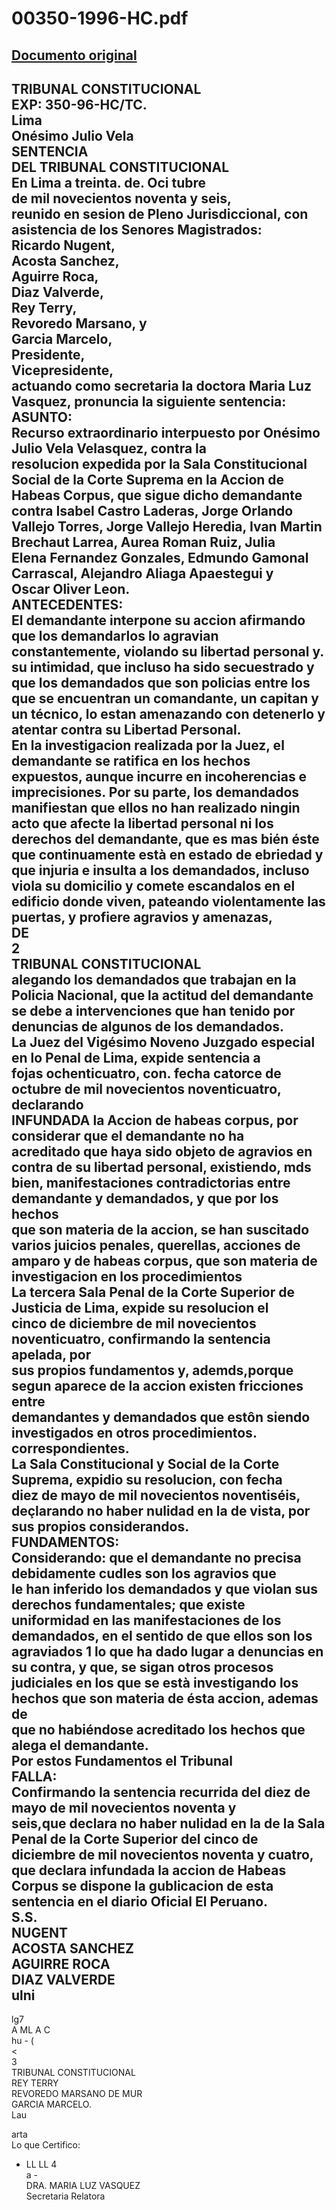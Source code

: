 
00350-1996-HC.pdf
=================
  
[Documento original](https://tc.gob.pe/jurisprudencia/1996/00350-1996-HC.pdf)  
---  
TRIBUNAL CONSTITUCIONAL  
EXP: 350-96-HC/TC.  
Lima  
Onésimo Julio Vela  
SENTENCIA  
DEL TRIBUNAL CONSTITUCIONAL  
En Lima a treinta. de. Oci tubre  
de mil novecientos noventa y seis,  
reunido en sesion de Pleno Jurisdiccional, con asistencia de los Senores Magistrados:  
Ricardo Nugent,  
Acosta Sanchez,  
Aguirre Roca,  
Diaz Valverde,  
Rey Terry,  
Revoredo Marsano, y  
Garcia Marcelo,  
Presidente,  
Vicepresidente,  
actuando como secretaria la doctora Maria Luz Vasquez, pronuncia la siguiente sentencia:  
ASUNTO:  
Recurso extraordinario interpuesto por Onésimo Julio Vela Velasquez, contra la  
resolucion expedida por la Sala Constitucional Social de la Corte Suprema en la Accion de  
Habeas Corpus, que sigue dicho demandante contra Isabel Castro Laderas, Jorge Orlando  
Vallejo Torres, Jorge Vallejo Heredia, Ivan Martin Brechaut Larrea, Aurea Roman Ruiz, Julia  
Elena Fernandez Gonzales, Edmundo Gamonal Carrascal, Alejandro Aliaga Apaestegui y  
Oscar Oliver Leon.  
ANTECEDENTES:  
El demandante interpone su accion afirmando que los demandarlos lo agravian  
constantemente, violando su libertad personal y. su intimidad, que incluso ha sido secuestrado y  
que los demandados que son policias entre los que se encuentran un comandante, un capitan y  
un técnico, lo estan amenazando con detenerlo y atentar contra su Libertad Personal.  
En la investigacion realizada por la Juez, el demandante se ratifica en los hechos  
expuestos, aunque incurre en incoherencias e imprecisiones. Por su parte, los demandados  
manifiestan que ellos no han realizado ningin acto que afecte la libertad personal ni los  
derechos del demandante, que es mas bién éste que continuamente està en estado de ebriedad y  
que injuria e insulta a los demandados, incluso viola su domicilio y comete escandalos en el  
edificio donde viven, pateando violentamente las puertas, y profiere agravios y amenazas,  
DE  
2  
TRIBUNAL CONSTITUCIONAL  
alegando los demandados que trabajan en la Policia Nacional, que la actitud del demandante  
se debe a intervenciones que han tenido por denuncias de algunos de los demandados.  
La Juez del Vigésimo Noveno Juzgado especial en lo Penal de Lima, expide sentencia a  
fojas ochenticuatro, con. fecha catorce de octubre de mil novecientos noventicuatro, declarando  
INFUNDADA la Accion de habeas corpus, por considerar que el demandante no ha  
acreditado que haya sido objeto de agravios en contra de su libertad personal, existiendo, mds  
bien, manifestaciones contradictorias entre demandante y demandados, y que por los hechos  
que son materia de la accion, se han suscitado varios juicios penales, querellas, acciones de  
amparo y de habeas corpus, que son materia de investigacion en los procedimientos  
La tercera Sala Penal de la Corte Superior de Justicia de Lima, expide su resolucion el  
cinco de diciembre de mil novecientos noventicuatro, confirmando la sentencia apelada, por  
sus propios fundamentos y, ademds,porque segun aparece de la accion existen fricciones entre  
demandantes y demandados que estôn siendo investigados en otros procedimientos.  
correspondientes.  
La Sala Constitucional y Social de la Corte Suprema, expidio su resolucion, con fecha  
diez de mayo de mil novecientos noventiséis, deçlarando no haber nulidad en la de vista, por  
sus propios considerandos.  
FUNDAMENTOS:  
Considerando: que el demandante no precisa debidamente cudles son los agravios que  
le han inferido los demandados y que violan sus derechos fundamentales; que existe  
uniformidad en las manifestaciones de los demandados, en el sentido de que ellos son los  
agraviados 1 lo que ha dado lugar a denuncias en su contra, y que, se sigan otros procesos  
judiciales en los que se està investigando los hechos que son materia de ésta accion, ademas de  
que no habiéndose acreditado los hechos que alega el demandante.  
Por estos Fundamentos el Tribunal  
FALLA:  
Confirmando la sentencia recurrida del diez de mayo de mil novecientos noventa y  
seis,que declara no haber nulidad en la de la Sala Penal de la Corte Superior del cinco de  
diciembre de mil novecientos noventa y cuatro, que declara infundada la accion de Habeas  
Corpus se dispone la gublicacion de esta sentencia en el diario Oficial El Peruano.  
S.S.  
NUGENT  
ACOSTA SANCHEZ  
AGUIRRE ROCA  
DIAZ VALVERDE  
ulni  
-   
lg7  
A ML A C  
hu - (  
<  
3  
TRIBUNAL CONSTITUCIONAL  
REY TERRY  
REVOREDO MARSANO DE MUR  
GARCIA MARCELO.  
Lau  
  
arta  
Lo que Certifico:  
- LL LL 4  
a -  
DRA. MARIA LUZ VASQUEZ  
Secretaria Relatora